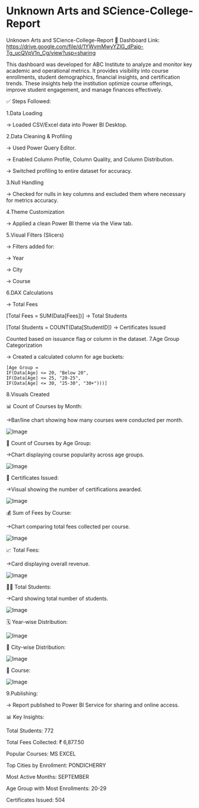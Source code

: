 # Unknown Arts and SCience-College-Report

Unknown Arts and SCience-College-Report
🔗 Dashboard Link: https://drive.google.com/file/d/1YWvmMwyYZlG_dPaip-Tg_ucQVpV1n_Cg/view?usp=sharing

This dashboard was developed for ABC Institute to analyze and monitor key academic and operational metrics. It provides visibility into course enrollments, student demographics, financial insights, and certification trends. These insights help the institution optimize course offerings, improve student engagement, and manage finances effectively.

✅ Steps Followed:

1.Data Loading

-> Loaded CSV/Excel data into Power BI Desktop.

2.Data Cleaning & Profiling

-> Used Power Query Editor.

-> Enabled Column Profile, Column Quality, and Column Distribution.

-> Switched profiling to entire dataset for accuracy.

3.Null Handling

-> Checked for nulls in key columns and excluded them where necessary for metrics accuracy.

4.Theme Customization

-> Applied a clean Power BI theme via the View tab.

5.Visual Filters (Slicers)

-> Filters added for:

-> Year

-> City

-> Course

6.DAX Calculations

-> Total Fees

 [Total Fees = SUM(Data[Fees])]
-> Total Students

 [Total Students = COUNT(Data[StudentID])
-> Certificates Issued

Counted based on issuance flag or column in the dataset.
7.Age Group Categorization

-> Created a calculated column for age buckets:

    [Age Group = 
    IF(Data[Age] <= 20, "Below 20",
    IF(Data[Age] <= 25, "20-25",
    IF(Data[Age] <= 30, "25-30", "30+")))]
8.Visuals Created

📊 Count of Courses by Month: 

   ->Bar/line chart showing how many courses were conducted per month.

   ![Image](https://github.com/user-attachments/assets/40fda9ab-c2d3-49e5-ad53-d39185160e5b)   

👥 Count of Courses by Age Group: 

   ->Chart displaying course popularity across age groups.

   ![Image](https://github.com/user-attachments/assets/53a1ce09-c24d-4b1e-a16d-9db132c3a5eb)

🧾 Certificates Issued: 

   ->Visual showing the number of certifications awarded.

   ![Image](https://github.com/user-attachments/assets/5ebc0b6b-7c6d-4a20-acce-ca24bc2a322f)

💰 Sum of Fees by Course: 

   ->Chart comparing total fees collected per course.

   ![Image](https://github.com/user-attachments/assets/ce25dc5b-2688-42a9-9991-a6bd6b227863)

📈 Total Fees: 

   ->Card displaying overall revenue.

   ![Image](https://github.com/user-attachments/assets/9db905e6-5845-41a7-820c-ab02041e131c)

👨‍🎓 Total Students: 

   ->Card showing total number of students.

   ![Image](https://github.com/user-attachments/assets/5db785db-ac6d-4800-b538-5ee98f3fd0d0)

🗓️ Year-wise Distribution:

   ![Image](https://github.com/user-attachments/assets/eeff7eca-5e37-46e1-9a70-95dead527e2c)


🌆 City-wise Distribution:

   ![Image](https://github.com/user-attachments/assets/1b65b104-7345-4c2b-b869-2518ebad93ee)


📘 Course:

   ![Image](https://github.com/user-attachments/assets/d4918f58-75d6-45d3-a64c-9d9b3a2dbe45)


9.Publishing:

-> Report published to Power BI Service for sharing and online access.

📊 Key Insights:

Total Students: 772

Total Fees Collected: ₹ 6,877.50

Popular Courses: MS EXCEL

Top Cities by Enrollment: PONDICHERRY

Most Active Months: SEPTEMBER

Age Group with Most Enrollments: 20-29

Certificates Issued: 504

